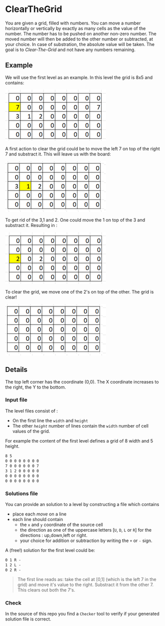 # ClearTheGrid

You are given a grid, filled with numbers. 
You can move a number horizontally or vertically by exactly as many cells as the value of the number. The number has to be pushed on another non-zero number. The moved number will then be added to the other number or subtracted, at your choice. In case of substration, the absolute value will be taken. The goal is to *Clear-The-Grid* and not have any numbers remaining. 

## Example

We will use the first level as an example.
In this level the grid is 8x5 and contains: 

![board](Images/board1.png)

A first action to clear the grid could be to move the left 7 on top of the right 7 and substract it. This will leave us with the board: 

![board](Images/board2.png)

To get rid of the 3,1 and 2. One could move the 1 on top of the 3 and substract it. Resulting in :

![board](Images/board3.png)

To clear the grid, we move one of the 2's on top of the other. The grid is clear! 

![board](Images/board4.png)


## Details

The top left corner has the coordinate (0,0). The X coordinate increases to the right, the Y to the bottom.

### Input file
The level files consist of :
- On the first line the `width` and `height`
- The other *`height`* number of lines contain the `width` number of cell values of the grid.


For example the content of the first level defines a grid of 8 width and 5 height.
``` 
8 5
0 0 0 0 0 0 0 0 
7 0 0 0 0 0 0 7 
3 1 2 0 0 0 0 0 
0 0 0 0 0 0 0 0 
0 0 0 0 0 0 0 0 
```


### Solutions file

You can provide an solution to a level by constructing a file which contains 
- place each *move* on a line
- each line should contain 
   - the `x` and `y` coordinate of the source cell 
   - the direction as one of the uppercase letters [`U`, `D`, `L` or `R`] for the directions : up,down,left or right.
   - your choice for addition or subtraction by writing the `+` or `-` sign. 

A (free!) solution for the first level could be:

```
0 1 R -
1 2 L -
0 2 R -
```

> The first line reads as: take the cell at [0,1] (which is the left 7 in the grid) and move it's value to the right. Substract it from the other 7. This clears out both the 7's.

### Check 

In the source of this repo you find a `Checker` tool to verify if your generated solution file is correct. 



